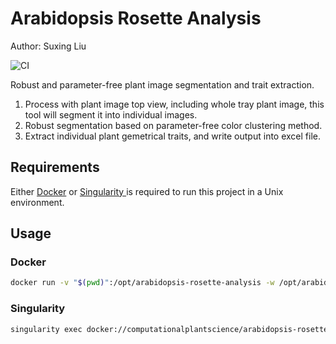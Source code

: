 # Arabidopsis Rosette Analysis

Author: Suxing Liu

![CI](https://github.com/Computational-Plant-Science/arabidopsis-rosette-analysis/workflows/CI/badge.svg)

Robust and parameter-free plant image segmentation and trait extraction.

1. Process with plant image top view, including whole tray plant image, this tool will segment it into individual images.
2. Robust segmentation based on parameter-free color clustering method.
3. Extract individual plant gemetrical traits, and write output into excel file.

## Requirements

Either [Docker](https://www.docker.com/) or [Singularity ](https://sylabs.io/singularity/) is required to run this project in a Unix environment.

## Usage

### Docker

```bash
docker run -v "$(pwd)":/opt/arabidopsis-rosette-analysis -w /opt/arabidopsis-rosette-analysis computationalplantscience/arabidopsis-rosette-analysis python3 cli.py extract <file or directory>
```

### Singularity

```bash
singularity exec docker://computationalplantscience/arabidopsis-rosette-analysis python3 python3 cli.py extract <file or directory>
```